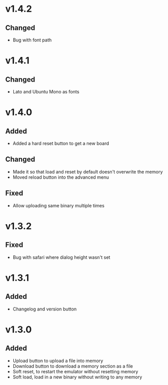 <!--

Add new features here, everything will be added at the end to the changelog when a new release is made

# vX.X.X
## Added

## Changed

## Fixed

-->

# v1.4.2
## Changed
- Bug with font path

# v1.4.1
## Changed
- Lato and Ubuntu Mono as fonts

# v1.4.0
## Added
- Added a hard reset button to get a new board 

## Changed
- Made it so that load and reset by default doesn't overwrite the memory
- Moved reload button into the advanced menu

## Fixed
- Allow uploading same binary multiple times

# v1.3.2
## Fixed
- Bug with safari where dialog height wasn't set

# v1.3.1

## Added
- Changelog and version button

# v1.3.0

## Added
- Upload button to upload a file into memory
- Download button to download a memory section as a file
- Soft reset, to restart the emulator without resetting memory
- Soft load, load in a new binary without writing to any memory
